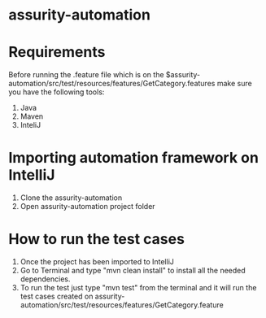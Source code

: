 # assurity-automation



# Requirements
Before running the .feature file which is on the $assurity-automation/src/test/resources/features/GetCategory.features make sure you have the following tools:
1. Java
2. Maven
3. InteliJ

# Importing automation framework on IntelliJ
1. Clone the assurity-automation
2. Open assurity-automation project folder

# How to run the test cases
1. Once the project has been imported to IntelliJ
2. Go to Terminal and type "mvn clean install" to install all the needed dependencies.
3. To run the test just type "mvn test" from the terminal and it will run the test cases created on assurity-automation/src/test/resources/features/GetCategory.feature
